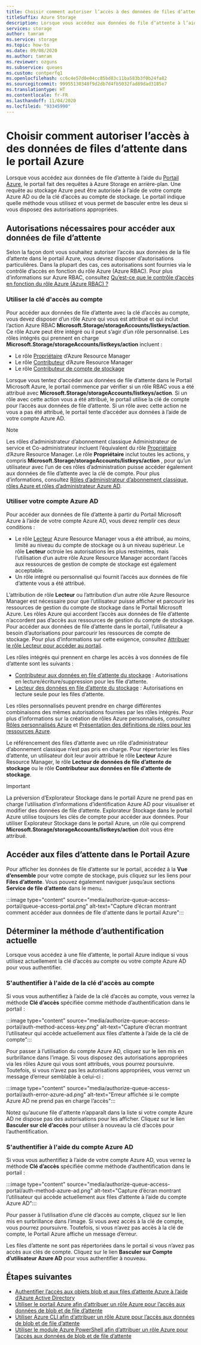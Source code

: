 ```yaml
---
title: Choisir comment autoriser l’accès à des données de files d’attente dans le portail Azure
titleSuffix: Azure Storage
description: Lorsque vous accédez aux données de file d’attente à l’aide du Portail Azure, le portail fait des requêtes à Azure Storage en arrière-plan. Ces requêtes au stockage Azure peuvent être authentifiées et autorisées à l’aide de votre compte Azure AD ou de la clé d’accès au compte de stockage.
services: storage
author: tamram
ms.service: storage
ms.topic: how-to
ms.date: 09/08/2020
ms.author: tamram
ms.reviewer: ozguns
ms.subservice: queues
ms.custom: contperfq1
ms.openlocfilehash: cc6c4e57d0e04cc85bd83c11ba583b3f0b24fa82
ms.sourcegitcommit: 99955130348f9d2db7d4fb5032fad89dad3185e7
ms.translationtype: HT
ms.contentlocale: fr-FR
ms.lasthandoff: 11/04/2020
ms.locfileid: "93345990"
---
```

# <a name="choose-how-to-authorize-access-to-queue-data-in-the-azure-portal"></a>Choisir comment autoriser l’accès à des données de files d’attente dans le portail Azure

Lorsque vous accédez aux données de file d’attente à l’aide du [Portail Azure](https://portal.azure.com), le portail fait des requêtes à Azure Storage en arrière-plan. Une requête au stockage Azure peut être autorisée à l’aide de votre compte Azure AD ou de la clé d’accès au compte de stockage. Le portail indique quelle méthode vous utilisez et vous permet de basculer entre les deux si vous disposez des autorisations appropriées.

## <a name="permissions-needed-to-access-queue-data"></a>Autorisations nécessaires pour accéder aux données de file d’attente

Selon la façon dont vous souhaitez autoriser l’accès aux données de la file d’attente dans le portail Azure, vous devrez disposer d’autorisations particulières. Dans la plupart des cas, ces autorisations sont fournies via le contrôle d’accès en fonction du rôle Azure (Azure RBAC). Pour plus d’informations sur Azure RBAC, consultez [Qu’est-ce que le contrôle d’accès en fonction du rôle Azure (Azure RBAC) ?](../../role-based-access-control/overview.md)

### <a name="use-the-account-access-key"></a>Utiliser la clé d'accès au compte

Pour accéder aux données de file d’attente avec la clé d’accès au compte, vous devez disposer d’un rôle Azure qui vous est attribué et qui inclut l’action Azure RBAC **Microsoft.Storage/storageAccounts/listkeys/action**. Ce rôle Azure peut être intégré ou il peut s’agir d’un rôle personnalisé. Les rôles intégrés qui prennent en charge **Microsoft.Storage/storageAccounts/listkeys/action** incluent :

- Le rôle [Propriétaire](../../role-based-access-control/built-in-roles.md#owner) d’Azure Resource Manager
- Le rôle [Contributeur](../../role-based-access-control/built-in-roles.md#contributor) d’Azure Resource Manager
- Le rôle [Contributeur de compte de stockage](../../role-based-access-control/built-in-roles.md#storage-account-contributor)

Lorsque vous tentez d’accéder aux données de file d’attente dans le Portail Microsoft Azure, le portail commence par vérifier si un rôle RBAC vous a été attribué avec **Microsoft.Storage/storageAccounts/listkeys/action**. Si un rôle avec cette action vous a été attribué, le portail utilise la clé de compte pour l’accès aux données de file d’attente. Si un rôle avec cette action ne vous a pas été attribué, le portail tente d’accéder aux données à l’aide de votre compte Azure AD.

> [!NOTE]
> Les rôles d’administrateur d’abonnement classique Administrateur de service et Co-administrateur incluent l’équivalent du rôle [Propriétaire](../../role-based-access-control/built-in-roles.md#owner) d’Azure Resource Manager. Le rôle **Propriétaire** inclut toutes les actions, y compris **Microsoft.Storage/storageAccounts/listkeys/action** , pour qu’un utilisateur avec l’un de ces rôles d’administration puisse accéder également aux données de file d’attente avec la clé de compte. Pour plus d’informations, consultez [Rôles d’administrateur d’abonnement classique, rôles Azure et rôles d’administrateur Azure AD](../../role-based-access-control/rbac-and-directory-admin-roles.md#classic-subscription-administrator-roles).

### <a name="use-your-azure-ad-account"></a>Utiliser votre compte Azure AD

Pour accéder aux données de file d’attente à partir du Portail Microsoft Azure à l’aide de votre compte Azure AD, vous devez remplir ces deux conditions :

- Le rôle [Lecteur](../../role-based-access-control/built-in-roles.md#reader) Azure Resource Manager vous a été attribué, au moins, limité au niveau du compte de stockage ou à un niveau supérieur. Le rôle **Lecteur** octroie les autorisations les plus restreintes, mais l’utilisation d’un autre rôle Azure Resource Manager accordant l’accès aux ressources de gestion de compte de stockage est également acceptable.
- Un rôle intégré ou personnalisé qui fournit l’accès aux données de file d’attente vous a été attribué.

L’attribution de rôle **Lecteur** ou l’attribution d’un autre rôle Azure Resource Manager est nécessaire pour que l’utilisateur puisse afficher et parcourir les ressources de gestion du compte de stockage dans le Portail Microsoft Azure. Les rôles Azure qui accordent l’accès aux données de file d’attente n’accordent pas d’accès aux ressources de gestion du compte de stockage. Pour accéder aux données de file d’attente dans le portail, l’utilisateur a besoin d’autorisations pour parcourir les ressources de compte de stockage. Pour plus d’informations sur cette exigence, consultez [Attribuer le rôle Lecteur pour accéder au portail](../common/storage-auth-aad-rbac-portal.md#assign-the-reader-role-for-portal-access).

Les rôles intégrés qui prennent en charge les accès à vos données de file d’attente sont les suivants :

- [Contributeur aux données en file d’attente du stockage](../../role-based-access-control/built-in-roles.md#storage-queue-data-contributor) : Autorisations en lecture/écriture/suppression pour les file d’attente.
- [Lecteur des données en file d’attente du stockage](../../role-based-access-control/built-in-roles.md#storage-queue-data-reader) : Autorisations en lecture seule pour les files d’attente.

Les rôles personnalisés peuvent prendre en charge différentes combinaisons des mêmes autorisations fournies par les rôles intégrés. Pour plus d’informations sur la création de rôles Azure personnalisés, consultez [Rôles personnalisés Azure](../../role-based-access-control/custom-roles.md) et [Présentation des définitions de rôles pour les ressources Azure](../../role-based-access-control/role-definitions.md).

Le référencement des files d’attente avec un rôle d’administrateur d’abonnement classique n’est pas pris en charge. Pour répertorier les files d’attente, un utilisateur doit leur avoir attribué le rôle **Lecteur** Azure Resource Manager, le rôle **Lecteur de données de file d’attente de stockage** ou le rôle **Contributeur aux données en file d’attente de stockage**.

> [!IMPORTANT]
> La préversion d’Explorateur Stockage dans le portail Azure ne prend pas en charge l’utilisation d’informations d’identification Azure AD pour visualiser et modifier des données de file d’attente. Explorateur Stockage dans le portail Azure utilise toujours les clés de compte pour accéder aux données. Pour utiliser Explorateur Stockage dans le portail Azure, un rôle qui comprend **Microsoft.Storage/storageAccounts/listkeys/action** doit vous être attribué.

## <a name="navigate-to-queues-in-the-azure-portal"></a>Accéder aux files d’attente dans le Portail Azure

Pour afficher les données de file d’attente sur le portail, accédez à la **Vue d’ensemble** pour votre compte de stockage, puis cliquez sur les liens pour **Files d’attente**. Vous pouvez également naviguer jusqu’aux sections **Service de file d’attente** dans le menu.

:::image type="content" source="media/authorize-queue-access-portal/queue-access-portal.png" alt-text="Capture d’écran montrant comment accéder aux données de file d'attente dans le portail Azure":::

## <a name="determine-the-current-authentication-method"></a>Déterminer la méthode d’authentification actuelle

Lorsque vous accédez à une file d’attente, le portail Azure indique si vous utilisez actuellement la clé d’accès au compte ou votre compte Azure AD pour vous authentifier.

### <a name="authenticate-with-the-account-access-key"></a>S'authentifier à l'aide de la clé d'accès au compte

Si vous vous authentifiez à l’aide de la clé d’accès au compte, vous verrez la méthode **Clé d’accès** spécifiée comme méthode d’authentification dans le portail :

:::image type="content" source="media/authorize-queue-access-portal/auth-method-access-key.png" alt-text="Capture d’écran montrant l’utilisateur qui accède actuellement aux files d’attente à l’aide de la clé de compte":::

Pour passer à l’utilisation du compte Azure AD, cliquez sur le lien mis en surbrillance dans l’image. Si vous disposez des autorisations appropriées via les rôles Azure qui vous sont attribués, vous pourrez poursuivre. Toutefois, si vous n’avez pas les autorisations appropriées, vous verrez un message d’erreur semblable à celui-ci :

:::image type="content" source="media/authorize-queue-access-portal/auth-error-azure-ad.png" alt-text="Erreur affichée si le compte Azure AD ne prend pas en charge l’accès":::

Notez qu’aucune file d'attente n’apparaît dans la liste si votre compte Azure AD ne dispose pas des autorisations pour les afficher. Cliquez sur le lien **Basculer sur clé d’accès** pour utiliser à nouveau la clé d’accès pour l’authentification.

### <a name="authenticate-with-your-azure-ad-account"></a>S'authentifier à l'aide du compte Azure AD

Si vous vous authentifiez à l’aide de votre compte Azure AD, vous verrez la méthode **Clé d’accès** spécifiée comme méthode d’authentification dans le portail :

:::image type="content" source="media/authorize-queue-access-portal/auth-method-azure-ad.png" alt-text="Capture d’écran montrant l’utilisateur qui accède actuellement aux files d’attente à l’aide du compte Azure AD":::

Pour passer à l’utilisation d’une clé d’accès au compte, cliquez sur le lien mis en surbrillance dans l’image. Si vous avez accès à la clé de compte, vous pourrez poursuivre. Toutefois, si vous n’avez pas accès à la clé de compte, le Portail Azure affiche un message d’erreur.

Les files d’attente ne sont pas répertoriées dans le portail si vous n’avez pas accès aux clés de compte. Cliquez sur le lien **Basculer sur Compte d’utilisateur Azure AD** pour vous authentifier à nouveau.

## <a name="next-steps"></a>Étapes suivantes

- [Authentifier l’accès aux objets blob et aux files d’attente Azure à l’aide d’Azure Active Directory](../common/storage-auth-aad.md)
- [Utiliser le portail Azure afin d’attribuer un rôle Azure pour l’accès aux données de blob et de file d’attente](../common/storage-auth-aad-rbac-portal.md)
- [Utiliser Azure CLI afin d’attribuer un rôle Azure pour l’accès aux données de blob et de file d’attente](../common/storage-auth-aad-rbac-cli.md)
- [Utiliser le module Azure PowerShell afin d’attribuer un rôle Azure pour l’accès aux données de blob et de file d’attente](../common/storage-auth-aad-rbac-powershell.md)
